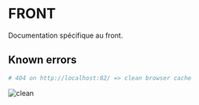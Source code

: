 # FRONT

Documentation spécifique au front.

## Known errors

```bash
# 404 on http://localhost:82/ => clean browser cache
```
![clean](https://media.giphy.com/media/LLR3cBvqxpamY/giphy.gif)
